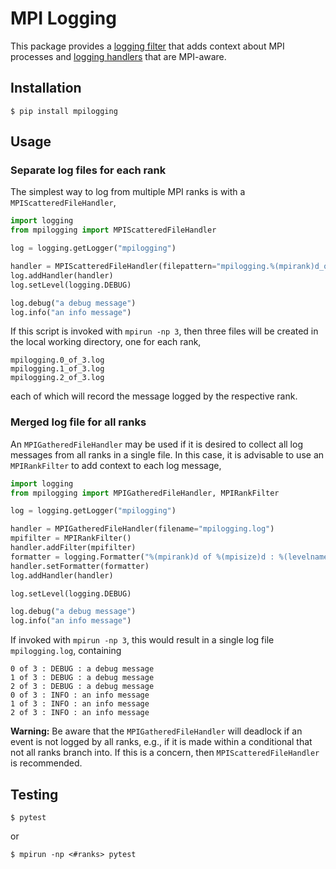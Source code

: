 # MPI Logging

This package provides a [logging
filter](https://docs.python.org/3/library/logging.html#filter-objects) that
adds context about MPI processes and [logging
handlers](https://docs.python.org/3/library/logging.html#handler-objects)
that are MPI-aware.

## Installation

```shell
$ pip install mpilogging
```

## Usage

### Separate log files for each rank

The simplest way to log from multiple MPI ranks is with a
`MPIScatteredFileHandler`,

```python
import logging
from mpilogging import MPIScatteredFileHandler

log = logging.getLogger("mpilogging")

handler = MPIScatteredFileHandler(filepattern="mpilogging.%(mpirank)d_of_%(mpisize)d.log")
log.addHandler(handler)
log.setLevel(logging.DEBUG)

log.debug("a debug message")
log.info("an info message")
```

If this script is invoked with `mpirun -np 3`, then three files will be
created in the local working directory, one for each rank,

```output
mpilogging.0_of_3.log
mpilogging.1_of_3.log
mpilogging.2_of_3.log
```

each of which will record the message logged by the respective rank.

### Merged log file for all ranks

An `MPIGatheredFileHandler` may be used if it is desired to collect all log
messages from all ranks in a single file.  In this case, it is advisable to
use an `MPIRankFilter` to add context to each log message,

```python
import logging
from mpilogging import MPIGatheredFileHandler, MPIRankFilter

log = logging.getLogger("mpilogging")

handler = MPIGatheredFileHandler(filename="mpilogging.log")
mpifilter = MPIRankFilter()
handler.addFilter(mpifilter)
formatter = logging.Formatter("%(mpirank)d of %(mpisize)d : %(levelname)s : %(message)s")
handler.setFormatter(formatter)
log.addHandler(handler)

log.setLevel(logging.DEBUG)

log.debug("a debug message")
log.info("an info message")
```

If invoked with `mpirun -np 3`, this would result in a single log file
`mpilogging.log`, containing

```output
0 of 3 : DEBUG : a debug message
1 of 3 : DEBUG : a debug message
2 of 3 : DEBUG : a debug message
0 of 3 : INFO : an info message
1 of 3 : INFO : an info message
2 of 3 : INFO : an info message
```

**Warning:** Be aware that the `MPIGatheredFileHandler` will deadlock if an
event is not logged by all ranks, e.g., if it is made within a conditional
that not all ranks branch into.  If this is a concern, then
`MPIScatteredFileHandler` is recommended.

## Testing

```shell
$ pytest
```

or

```shell
$ mpirun -np <#ranks> pytest
```

